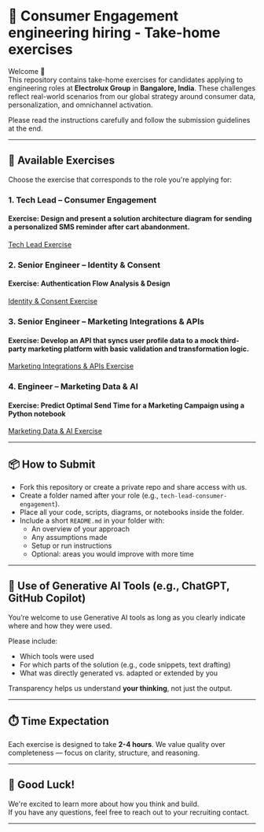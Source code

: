 # 🧪 Consumer Engagement engineering hiring - Take-home exercises 

Welcome 👋  
This repository contains take-home exercises for candidates applying to engineering roles at **Electrolux Group** in **Bangalore, India**. These challenges reflect real-world scenarios from our global strategy around consumer data, personalization, and omnichannel activation.

Please read the instructions carefully and follow the submission guidelines at the end.

---

## 🔧 Available Exercises

Choose the exercise that corresponds to the role you're applying for:

### 1. Tech Lead – Consumer Engagement  
#### Exercise: Design and present a solution architecture diagram for sending a personalized SMS reminder after cart abandonment.
[Tech Lead Exercise](exercise-techlead/README.md)


### 2. Senior Engineer – Identity & Consent  
#### Exercise: Authentication Flow Analysis & Design
[Identity & Consent Exercise](exercise-identity/README.md)


### 3. Senior Engineer – Marketing Integrations & APIs  
#### Exercise: Develop an API that syncs user profile data to a mock third-party marketing platform with basic validation and transformation logic.
[Marketing Integrations & APIs Exercise](exercise-integrations/README.md)



### 4. Engineer – Marketing Data & AI  
#### Exercise: Predict Optimal Send Time for a Marketing Campaign using a Python notebook
[Marketing Data & AI Exercise](exercise-marketing-data-ai/README.md)

---

## 📦 How to Submit

- Fork this repository or create a private repo and share access with us.
- Create a folder named after your role (e.g., `tech-lead-consumer-engagement`).
- Place all your code, scripts, diagrams, or notebooks inside the folder.
- Include a short `README.md` in your folder with:
  - An overview of your approach
  - Any assumptions made
  - Setup or run instructions
  - Optional: areas you would improve with more time

---

## 🧠 Use of Generative AI Tools (e.g., ChatGPT, GitHub Copilot)

You’re welcome to use Generative AI tools as long as you clearly indicate where and how they were used.

Please include:
- Which tools were used
- For which parts of the solution (e.g., code snippets, text drafting)
- What was directly generated vs. adapted or extended by you

Transparency helps us understand **your thinking**, not just the output.

---

## ⏱️ Time Expectation

Each exercise is designed to take **2-4 hours**. We value quality over completeness — focus on clarity, structure, and reasoning.

---

## 🙌 Good Luck!

We're excited to learn more about how you think and build.  
If you have any questions, feel free to reach out to your recruiting contact.

---
